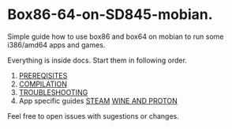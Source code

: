 # Box86-64-on-SD845-mobian.
Simple guide how to use box86 and box64 on mobian to run some i386/amd64 apps and games.

Everything is inside docs. Start them in following order.

1. [PREREQISITES](https://github.com/Heasterian/Box86-64-on-SD845-mobian/blob/main/docs/PREREQUISITES.md)
2. [COMPILATION](https://github.com/Heasterian/Box86-64-on-SD845-mobian/blob/main/docs/COMPILATION.md)
3. [TROUBLESHOOTING](https://github.com/Heasterian/Box86-64-on-SD845-mobian/blob/main/docs/TROUBLESHOOTING.md)
4. App specific guides
  [STEAM](https://github.com/Heasterian/Box86-64-on-SD845-mobian/blob/main/docs/app%20specific%20guides/STEAM.md)
  [WINE AND PROTON](https://github.com/Heasterian/Box86-64-on-SD845-mobian/blob/main/docs/app%20specific%20guides/WINE%20AND%20PROTON.md)

Feel free to open issues with sugestions or changes.
